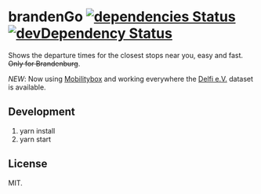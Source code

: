 # brandenGo [![dependencies Status](https://david-dm.org/open-data-potsdam/brandengo/status.svg)](https://david-dm.org/open-data-potsdam/brandengo) [![devDependency Status](https://david-dm.org/open-data-potsdam/brandengo/dev-status.svg)](https://david-dm.org/open-data-potsdam/brandengo#info=devDependencies)

Shows the departure times for the closest stops near you, easy and fast. ~~Only for Brandenburg~~.

*NEW*: Now using [Mobilitybox](https://themobilitybox.com) and working everywhere the [Delfi e.V.](https://www.delfi.de) dataset is available.

## Development

1. yarn install
2. yarn start

## License

MIT.
